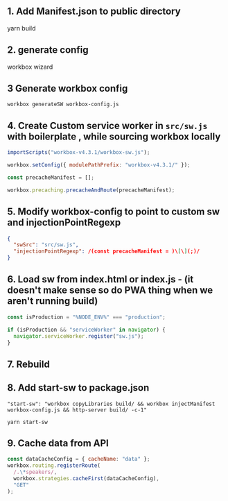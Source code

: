 ## 1. Add Manifest.json to public directory

yarn build

## 2. generate config

workbox wizard

## 3 Generate workbox config

<!-- CRA's `register()` stop here -->

`workbox generateSW workbox-config.js`

## 4. Create Custom service worker in `src/sw.js` with boilerplate , while sourcing workbox locally

```js
importScripts("workbox-v4.3.1/workbox-sw.js");

workbox.setConfig({ modulePathPrefix: "workbox-v4.3.1/" });

const precacheManifest = [];

workbox.precaching.precacheAndRoute(precacheManifest);
```

## 5. Modify workbox-config to point to custom sw and injectionPointRegexp

```json
{
  "swSrc": "src/sw.js",
  "injectionPointRegexp": /(const precacheManifest = )\[\](;)/
}
```

## 6. Load sw from index.html or index.js - (it doesn't make sense so do PWA thing when we aren't running build)

```js
const isProduction = "%NODE_ENV%" === "production";

if (isProduction && "serviceWorker" in navigator) {
  navigator.serviceWorker.register("sw.js");
}
```

## 7. Rebuild

## 8. Add start-sw to package.json
`"start-sw": "workbox copyLibraries build/ && workbox injectManifest workbox-config.js && http-server build/ -c-1"`

`yarn start-sw`

## 9. Cache data from API

```js
const dataCacheConfig = { cacheName: "data" };
workbox.routing.registerRoute(
  /.\*speakers/,
  workbox.strategies.cacheFirst(dataCacheConfig),
  "GET"
);
```
